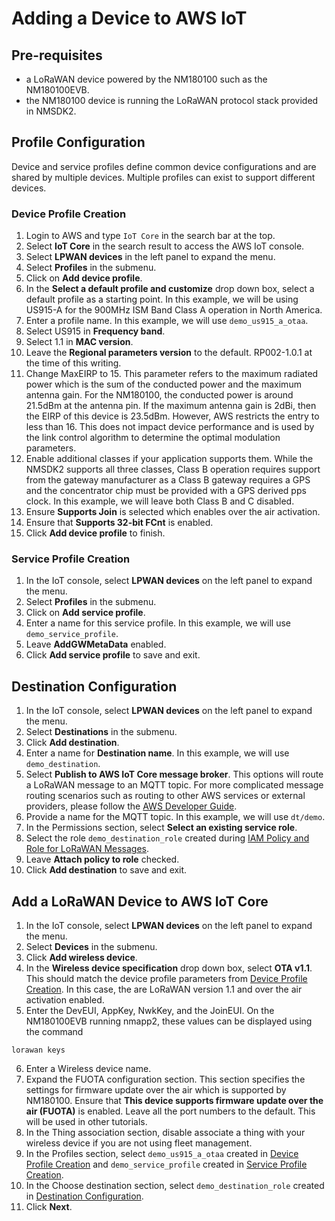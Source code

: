 # Adding a Device to AWS IoT

## Pre-requisites

- a LoRaWAN device powered by the NM180100 such as the NM180100EVB.
- the NM180100 device is running the LoRaWAN protocol stack provided in NMSDK2.

## Profile Configuration

Device and service profiles define common device configurations and are shared
by multiple devices. Multiple profiles can exist to support different devices.

### Device Profile Creation

1. Login to AWS and type `IoT Core` in the search bar at the top.
2. Select **IoT Core** in the search result to access the AWS IoT console.
3. Select **LPWAN devices** in the left panel to expand the menu.
4. Select **Profiles** in the submenu.
5. Click on **Add device profile**.
6. In the **Select a default profile and customize** drop down box, select a default profile as a starting point. In this example, we will be using US915-A for the 900MHz ISM Band Class A operation in North America.
7. Enter a profile name. In this example, we will use `demo_us915_a_otaa`.
8. Select US915 in **Frequency band**.
9. Select 1.1 in **MAC version**.
10. Leave the **Regional parameters version** to the default. RP002-1.0.1 at the time of this writing.
11. Change MaxEIRP to 15. This parameter refers to the maximum radiated power which is the sum of the conducted power and the maximum antenna gain. For the NM180100, the conducted power is around 21.5dBm at the antenna pin. If the maximum antenna gain is 2dBi, then the EIRP of this device is 23.5dBm. However, AWS restricts the entry to less than 16. This does not impact device performance and is used by the link control algorithm to determine the optimal modulation parameters.
12. Enable additional classes if your application supports them. While the NMSDK2 supports all three classes, Class B operation requires support from the gateway manufacturer as a Class B gateway requires a GPS and the concentrator chip must be provided with a GPS derived pps clock. In this example, we will leave both Class B and C disabled.
13. Ensure **Supports Join** is selected which enables over the air activation.
14. Ensure that **Supports 32-bit FCnt** is enabled.
15. Click **Add device profile** to finish.

### Service Profile Creation

1. In the IoT console, select **LPWAN devices** on the left panel to expand the menu.
2. Select **Profiles** in the submenu.
3. Click on **Add service profile**.
4. Enter a name for this service profile. In this example, we will use `demo_service_profile`.
5. Leave **AddGWMetaData** enabled.
6. Click **Add service profile** to save and exit.

## Destination Configuration

1. In the IoT console, select **LPWAN devices** on the left panel to expand the menu.
2. Select **Destinations** in the submenu.
3. Click **Add destination**.
4. Enter a name for **Destination name**. In this example, we will use `demo_destination`.
5. Select **Publish to AWS IoT Core message broker**. This options will route a LoRaWAN message to an MQTT topic.
   For more complicated message routing scenarios such as routing to other AWS services or external providers, please follow the
   <a href="https://docs.aws.amazon.com/iot/latest/developerguide/iot-rules-tutorial.html">AWS Developer Guide</a>.
6. Provide a name for the MQTT topic. In this example, we will use `dt/demo`.
7. In the Permissions section, select **Select an existing service role**.
8. Select the role `demo_destination_role` created during [IAM Policy and Role for LoRaWAN Messages](aws_iot_core_integration.md#iam-policy-and-role-for-lorawan-messages).
9. Leave **Attach policy to role** checked.
10. Click **Add destination** to save and exit.

## Add a LoRaWAN Device to AWS IoT Core

1. In the IoT console, select **LPWAN devices** on the left panel to expand the menu.
2. Select **Devices** in the submenu.
3. Click **Add wireless device**.
4. In the **Wireless device specification** drop down box, select **OTA v1.1**. This should match the device profile parameters from [Device Profile Creation](#device-profile-creation). In this case, the are LoRaWAN version 1.1 and over the air activation enabled.
5. Enter the DevEUI, AppKey, NwkKey, and the JoinEUI. On the NM180100EVB running nmapp2, these values can be displayed using the command

```
lorawan keys
```

6. Enter a Wireless device name.
7. Expand the FUOTA configuration section. This section specifies the settings for firmware update over the air which is supported by NM180100. Ensure that **This device supports firmware update over the air (FUOTA)** is enabled. Leave all the port numbers to the default. This will be used in other tutorials.
8. In the Thing association section, disable associate a thing with your wireless device if you are not using fleet management.
9. In the Profiles section, select `demo_us915_a_otaa` created in [Device Profile Creation](#device-profile-creation) and
`demo_service_profile` created in [Service Profile Creation](#service-profile-creation).
10. In the Choose destination section, select `demo_destination_role` created in [Destination Configuration](#destination-configuration).
11. Click **Next**.